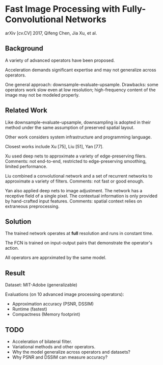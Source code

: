# Fast Image Processing with Fully-Convolutional Networks

arXiv \[cv.CV\] 2017, Qifeng Chen, Jia Xu, et al.

## Background

A variety of advanced operators have been proposed.

Acceleration demands significant expertise and may not generalize across operators.

One general approach: downsample-evaluate-upsample. Drawbacks: some operators work slow even at low resolution; high-frequency content of the image may not be modeled properly.

## Related Work

Like downsample-evaluate-upsample, downsampling is adopted in their method under the same assumption of preserved spatial layout.

Other work considers system infrastructure and programming language.

Closest works include Xu [75], Liu [51], Yan [77].

Xu used deep nets to approximate a variety of edge-preserving filers.
Comments: not end-to-end, restricted to edge-preserving smoothing, limited performance.

Liu combined a convolutional network and a set of recurrent networks to approximate a variety of filters.
Comments: not fast or good enough.

Yan also applied deep nets to image adjustment. The network has a receptive field of a single pixel. The contextual information is only provided by hand-crafted input features.
Comments: spatial context relies on extraneous preprocessing.

## Solution

The trained network operates at **full** resolution and runs in constant time.

The FCN is trained on input-output pairs that demonstrate the operator's action.

All operators are apprximated by the same model.

## Result

Dataset: MIT-Adobe (generalizable)

Evaluations (on 10 advanced image processing operators):
* Approximation accuracy (PSNR, DSSIM)
* Runtime (fastest)
* Compactness (Memory footprint)

## TODO
* Acceleration of bilateral filter.
* Variational methods and other operators.
* Why the model generalize across operators and datasets?
* Why PSNR and DSSIM can measure accuracy?